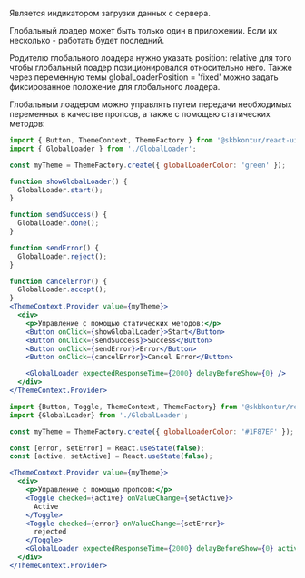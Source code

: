 Является индикатором загрузки данных с сервера.

Глобальный лоадер может быть только один в приложении. Если их несколько - работать будет последний.

Родителю глобального лоадера нужно указать position: relative для того чтобы глобальный лоадер позиционировался относительно него.
Также через переменную темы globalLoaderPosition = 'fixed' можно задать фиксированное положение для глобального лоадера.

Глобальным лоадером можно управлять путем передачи необходимых переменных в качестве пропсов, а также с помощью статических методов:

```jsx harmony
import { Button, ThemeContext, ThemeFactory } from '@skbkontur/react-ui';
import { GlobalLoader } from './GlobalLoader';

const myTheme = ThemeFactory.create({ globalLoaderColor: 'green' });

function showGlobalLoader() {
  GlobalLoader.start();
}

function sendSuccess() {
  GlobalLoader.done();
}

function sendError() {
  GlobalLoader.reject();
}

function cancelError() {
  GlobalLoader.accept();
}
<ThemeContext.Provider value={myTheme}>
  <div>
    <p>Управление с помощью статических методов:</p>
    <Button onClick={showGlobalLoader}>Start</Button>
    <Button onClick={sendSuccess}>Success</Button>
    <Button onClick={sendError}>Error</Button>
    <Button onClick={cancelError}>Cancel Error</Button>

    <GlobalLoader expectedResponseTime={2000} delayBeforeShow={0} />
  </div>
</ThemeContext.Provider>
```

```jsx harmony
import {Button, Toggle, ThemeContext, ThemeFactory} from '@skbkontur/react-ui';
import {GlobalLoader} from './GlobalLoader';

const myTheme = ThemeFactory.create({ globalLoaderColor: '#1F87EF' });

const [error, setError] = React.useState(false);
const [active, setActive] = React.useState(false);

<ThemeContext.Provider value={myTheme}>
  <div>
    <p>Управление с помощью пропсов:</p>
    <Toggle checked={active} onValueChange={setActive}>
      Active
    </Toggle>
    <Toggle checked={error} onValueChange={setError}>
      rejected
    </Toggle>
    <GlobalLoader expectedResponseTime={2000} delayBeforeShow={0} active={active} rejected={error}/>
  </div>
</ThemeContext.Provider>
```






